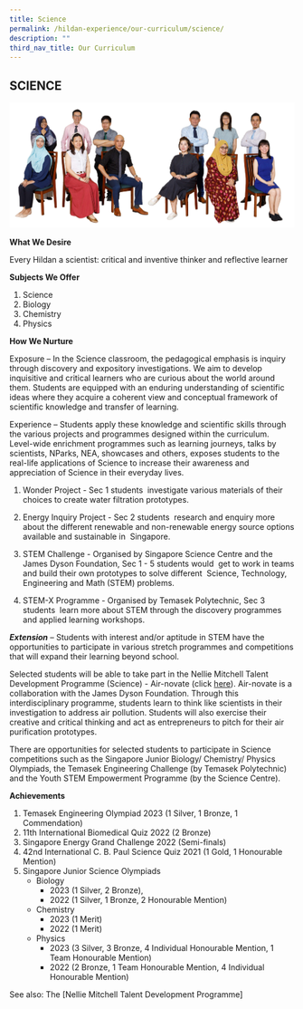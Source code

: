 ```yaml
---
title: Science
permalink: /hildan-experience/our-curriculum/science/
description: ""
third_nav_title: Our Curriculum
---
```

SCIENCE
-------
![](/images/Staff/sci.jpg)

<b>What We Desire</b>

Every Hildan a scientist: critical and inventive thinker and reflective learner

<b>Subjects We Offer</b>

1.  Science
2.  Biology
3.  Chemistry
4.  Physics

<b>How We Nurture</b>

Exposure – In the Science classroom, the pedagogical emphasis is inquiry&nbsp; through discovery and expository investigations. We aim to develop inquisitive and critical learners who are curious about the world around them. Students are equipped with an enduring understanding of scientific ideas where they acquire a coherent view and conceptual framework of scientific knowledge and transfer of learning.&nbsp;&nbsp;


Experience – Students apply these knowledge and scientific skills through the various projects and programmes designed within the curriculum. Level-wide enrichment programmes such as learning journeys, talks by scientists, NParks, NEA, showcases and others, exposes students to the real-life applications of Science to increase their awareness and appreciation of Science in their everyday lives.

1.  Wonder Project - Sec 1 students&nbsp; investigate various materials of their choices to create water filtration prototypes.
    
2.  Energy Inquiry Project \- Sec 2 students&nbsp; research and enquiry more about the different renewable and non-renewable energy source options available and sustainable in&nbsp; Singapore.&nbsp;
    
3.  STEM Challenge - Organised by Singapore Science Centre and the James Dyson Foundation, Sec 1 - 5 students would&nbsp; get to work in teams and build their own prototypes to solve different&nbsp; Science, Technology, Engineering and Math (STEM) problems.&nbsp;
    
4.  STEM-X Programme - Organised by Temasek Polytechnic, Sec 3&nbsp; students&nbsp; learn more about STEM through the discovery programmes and applied learning workshops.

***Extension*** – Students with interest and/or aptitude in STEM have the opportunities to participate in various stretch programmes and competitions that will expand their learning beyond school.

Selected students will be able to take part in the Nellie Mitchell Talent Development Programme (Science) - Air-novate (click [here](https://sthildassec.moe.edu.sg/hildan-experience/our-signature-programmes/nellie-mitchell-programme/)). Air-novate is a collaboration with the James Dyson Foundation. Through this interdisciplinary programme, students learn to think like scientists in their investigation to address air pollution. Students will also exercise their creative and critical thinking and act as entrepreneurs to pitch for their air purification prototypes.

There are opportunities for selected students to participate in Science competitions such as the Singapore Junior Biology/ Chemistry/ Physics Olympiads, the Temasek Engineering Challenge (by Temasek Polytechnic) and the Youth STEM Empowerment Programme (by the Science Centre).

<b>Achievements</b>

1.  Temasek Engineering Olympiad 2023 (1 Silver, 1 Bronze, 1 Commendation)
2.  11th International Biomedical Quiz 2022 (2 Bronze)
3.  Singapore Energy Grand Challenge 2022 (Semi-finals)
4.  42nd International C. B. Paul Science Quiz 2021 (1 Gold, 1 Honourable Mention)&nbsp;
5.  Singapore Junior Science Olympiads
	* Biology&nbsp;
		* 2023 (1 Silver, 2 Bronze),&nbsp;
		* 2022 (1 Silver, 1 Bronze, 2 Honourable Mention)
	* Chemistry&nbsp;
		* 2023 (1 Merit)
		* 2022 (1 Merit)
	* Physics&nbsp;
		* 2023 (3 Silver, 3 Bronze, 4 Individual Honourable Mention, 1 Team Honourable Mention)
		* 2022 (2 Bronze, 1 Team Honourable Mention, 4 Individual Honourable Mention)
    

See also: The [Nellie Mitchell Talent Development Programme]